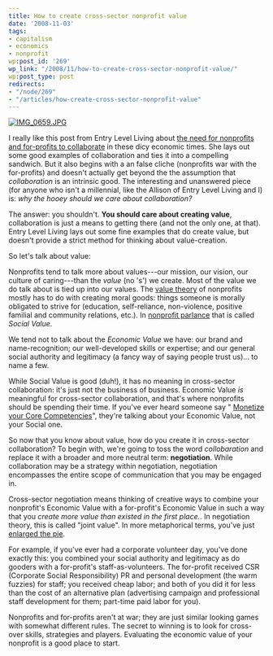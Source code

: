 ```yaml
---
title: How to create cross-sector nonprofit value
date: '2008-11-03'
tags:
- capitalism
- economics
- nonprofit
wp:post_id: '269'
wp_link: "/2008/11/how-to-create-cross-sector-nonprofit-value/"
wp:post_type: post
redirects:
- "/node/269"
- "/articles/how-create-cross-sector-nonprofit-value"
---
```


[ ![IMG_0659.JPG](http://farm3.static.flickr.com/2342/1544759086_d3e424821e.jpg) ](http://www.flickr.com/photos/bensheldon/1544759086/ "IMG_0659.JPG by bensheldon, on Flickr")

I really like this post from Entry Level Living about [the need for nonprofits and for-profits to collaborate](http://entrylevelliving.wordpress.com/2008/11/03/sector-divisions-collaboration/) in these dicy economic times. She lays out some good examples of collaboration and ties it into a compelling sandwich. But it also begins with a an false cliche (nonprofits war with the for-profits) and doesn't actually get beyond the the assumption that _collaboration_ is an intrinsic good. The interesting and unanswered piece (for anyone who isn't a millennial, like the Allison of Entry Level Living and I) is: _why the hooey should we care about collaboration?_

The answer: you shouldn't. **You should care about creating value**, collaboration is just a means to getting there (and not the only one, at that). Entry Level Living lays out some fine examples that do create value, but doesn't provide a strict method for thinking about value-creation.

So let's talk about value:

Nonprofits tend to talk more about values---our mission, our vision, our culture of caring---than the _value_ (no 's') we create. Most of the value we do talk about is tied up into our values. The [value theory](http://en.wikipedia.org/wiki/Value_theory#Economics) of nonprofits mostly has to do with creating moral goods: things someone is morally obligated to strive for (education, self-reliance, non-violence, positive familial and community relations, etc.). In [nonprofit parlance](http://hbswk.hbs.edu/item/4969.html) that is called _Social Value_.

We tend not to talk about the _Economic Value_ we have: our brand and name-recognition; our well-developed skills or expertise; and our general social authority and legitimacy (a fancy way of saying people trust us)... to name a few.

While Social Value is good (duh!), it has no meaning in cross-sector collaboration: it's just not the business of business. Economic Value _is_ meaningful for cross-sector collaboration, and that's where nonprofits should be spending their time. If you've ever heard someone say " [Monetize your Core Competencies](http://island94.org/node/155/)", they're talking about your Economic Value, not your Social one.

So now that you know about value, how do you create it in cross-sector collaboration? To begin with, we're going to toss the word _collobaration_ and replace it with a broader and more neutral term: **negotiation**. While collaboration may be a strategy within negotiation, negotiation encompasses the entire scope of communication that you may be engaged in.

Cross-sector negotiation means thinking of creative ways to combine your nonprofit's Economic Value with a for-profit's Economic Value in such a way that you _create more value than existed in the first place._. In negotiation theory, this is called "joint value". In more metaphorical terms, you've just [enlarged the pie](http://www.beyondintractability.org/essay/creating_value/).

For example, if you've ever had a corporate volunteer day, you've done exactly this: you combined your social authority and legitimacy as do gooders with a for-profit's staff-as-volunteers. The for-profit received CSR (Corporate Social Responsibility) PR and personal development (the warm fuzzies) for staff; you received cheap labor; and both of you did it for less than the cost of an alternative plan (advertising campaign and professional staff development for them; part-time paid labor for you).

Nonprofits and for-profits aren't at war; they are just similar looking games with somewhat different rules. The secret to winning is to look for cross-over skills, strategies and players. Evaluating the economic value of your nonprofit is a good place to start.
